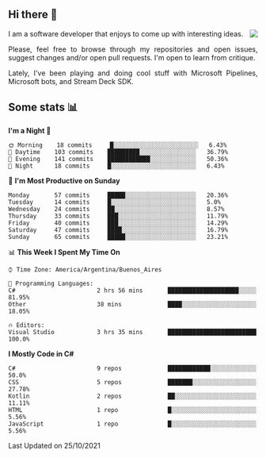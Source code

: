 ## Hi there :slightly_smiling_face:

<img src="https://github-readme-stats.vercel.app/api?username=victorgrycuk&show_icons=true&count_private=true&title_color=F7941E&icon_color=F7941E" align="right">

<p align="justify">
I am a software developer that enjoys to come up with interesting ideas.
<p/>

<p align= "justify">
Please, feel free to browse through my repositories and open issues, suggest changes and/or open pull requests. I'm open to learn from critique.
<p/>

<p align= "justify">
Lately, I've been playing and doing cool stuff with Microsoft Pipelines, Microsoft bots, and Stream Deck SDK.
<p/>

## Some stats :bar_chart:
<!--START_SECTION:waka-->
**I'm a Night 🦉** 

```text
🌞 Morning    18 commits     █░░░░░░░░░░░░░░░░░░░░░░░░   6.43% 
🌆 Daytime    103 commits    █████████░░░░░░░░░░░░░░░░   36.79% 
🌃 Evening    141 commits    ████████████░░░░░░░░░░░░░   50.36% 
🌙 Night      18 commits     █░░░░░░░░░░░░░░░░░░░░░░░░   6.43%

```
📅 **I'm Most Productive on Sunday** 

```text
Monday       57 commits     █████░░░░░░░░░░░░░░░░░░░░   20.36% 
Tuesday      14 commits     █░░░░░░░░░░░░░░░░░░░░░░░░   5.0% 
Wednesday    24 commits     ██░░░░░░░░░░░░░░░░░░░░░░░   8.57% 
Thursday     33 commits     ███░░░░░░░░░░░░░░░░░░░░░░   11.79% 
Friday       40 commits     ███░░░░░░░░░░░░░░░░░░░░░░   14.29% 
Saturday     47 commits     ████░░░░░░░░░░░░░░░░░░░░░   16.79% 
Sunday       65 commits     █████░░░░░░░░░░░░░░░░░░░░   23.21%

```


📊 **This Week I Spent My Time On** 

```text
⌚︎ Time Zone: America/Argentina/Buenos_Aires

💬 Programming Languages: 
C#                       2 hrs 56 mins       ████████████████████░░░░░   81.95% 
Other                    38 mins             ████░░░░░░░░░░░░░░░░░░░░░   18.05%

🔥 Editors: 
Visual Studio            3 hrs 35 mins       █████████████████████████   100.0%

```

**I Mostly Code in C#** 

```text
C#                       9 repos             ████████████░░░░░░░░░░░░░   50.0% 
CSS                      5 repos             ███████░░░░░░░░░░░░░░░░░░   27.78% 
Kotlin                   2 repos             ██░░░░░░░░░░░░░░░░░░░░░░░   11.11% 
HTML                     1 repo              █░░░░░░░░░░░░░░░░░░░░░░░░   5.56% 
JavaScript               1 repo              █░░░░░░░░░░░░░░░░░░░░░░░░   5.56%

```



 Last Updated on 25/10/2021
<!--END_SECTION:waka-->
